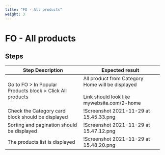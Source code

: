 ```yaml
---
title: "FO - All products"
weight: 3
---
```


# FO - All products
## Steps
| Step Description | Expected result |
| ----- | ----- |
| Go to FO > In Popular Products block > Click All products | All product from Category Home will be displayed <br><br>Link should look like mywebsite.com/2-home |
| Check the Category card block should be displayed | !Screenshot 2021-11-29 at 15.45.33.png|width=413,height=117! |
| Sorting and pagination should be displayed | !Screenshot 2021-11-29 at 15.47.12.png|width=893,height=62!!Screenshot 2021-11-29 at 15.47.17.png|width=846,height=55! |
| The products list is displayed | !Screenshot 2021-11-29 at 15.48.20.png|width=216,height=151! |
